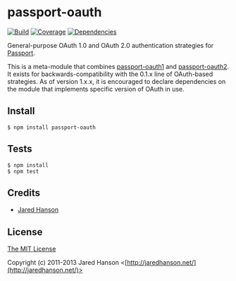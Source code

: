 # passport-oauth

[![Build](https://travis-ci.org/jaredhanson/passport-oauth.png)](http://travis-ci.org/jaredhanson/passport-oauth)
[![Coverage](https://coveralls.io/repos/jaredhanson/passport-oauth/badge.png)](https://coveralls.io/r/jaredhanson/passport-oauth)
[![Dependencies](https://david-dm.org/jaredhanson/passport-oauth.png)](http://david-dm.org/jaredhanson/passport-oauth)


General-purpose OAuth 1.0 and OAuth 2.0 authentication strategies for [Passport](https://github.com/jaredhanson/passport).

This is a meta-module that combines [passport-oauth1](https://github.com/jaredhanson/passport-oauth1)
and [passport-oauth2](https://github.com/jaredhanson/passport-oauth2).  It
exists for backwards-compatibility with the 0.1.x line of OAuth-based
strategies.  As of version 1.x.x, it is encouraged to declare dependencies
on the module that implements specific version of OAuth in use.

## Install

    $ npm install passport-oauth

## Tests

    $ npm install
    $ npm test

## Credits

  - [Jared Hanson](http://github.com/jaredhanson)

## License

[The MIT License](http://opensource.org/licenses/MIT)

Copyright (c) 2011-2013 Jared Hanson <[http://jaredhanson.net/](http://jaredhanson.net/)>


